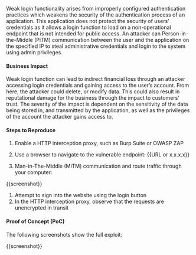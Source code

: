 Weak login functionality arises from improperly configured authentication practices which weakens the security of the authentication process of an application. This application does not protect the security of users’ credentials as it allows a login function to load on a non-operational endpoint that is not intended for public access. An attacker can Person-in-the-Middle (PiTM) communication between the user and the application on the specified IP to steal administrative credentials and login to the system using admin privileges.

#### Business Impact

Weak login function can lead to indirect financial loss through an attacker accessing login credentials and gaining access to the user’s account. From here, the attacker could delete, or modify data. This could also result in reputational damage for the business through the impact to customers’ trust. The severity of the impact is dependent on the sensitivity of the data being stored in, and transmitted by the application, as well as the privileges of the account the attacker gains access to.

#### Steps to Reproduce

1. Enable a HTTP interception proxy, such as Burp Suite or OWASP ZAP
1. Use a browser to navigate to the vulnerable endpoint: {{URL or x.x.x.x}}

1. Man-in-The-Middle (MiTM) communication and route traffic through your computer:

{{screenshot}}

1. Attempt to sign into the website using the login button
1. In the HTTP interception proxy, observe that the requests are unencrypted in transit

#### Proof of Concept (PoC)

The following screenshots show the full exploit:

{{screenshot}}
